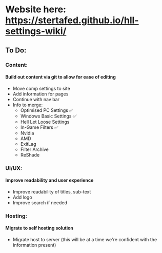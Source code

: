 # Website here: https://stertafed.github.io/hll-settings-wiki/

## To Do:
### Content:
#### Build out content via git to allow for ease of editing
- Move comp settings to site
- Add information for pages
- Continue with nav bar
- Info to merge:
  - Optimised PC Settings :white_check_mark:
  - Windows Basic Settings :white_check_mark:
  - Hell Let Loose Settings
  - In-Game Filters :white_check_mark:
  - Nvidia
  - AMD
  - ExitLag
  - Filter Archive
  - ReShade
    
### UI/UX:
#### Improve readability and user experience
- Improve readability of titles, sub-text
- Add logo
- Improve search if needed

### Hosting:
#### Migrate to self hosting solution
- Migrate host to server (this will be at a time we're confident with the information present)
